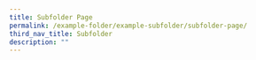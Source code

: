 ```yaml
---
title: Subfolder Page
permalink: /example-folder/example-subfolder/subfolder-page/
third_nav_title: Subfolder
description: ""
---
```



